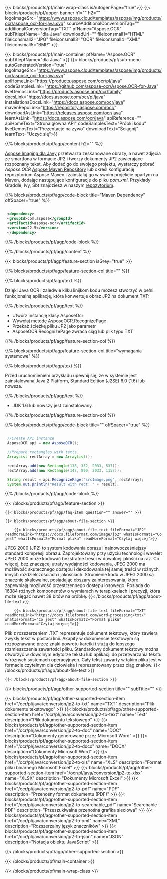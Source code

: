 ﻿---
title:  
weight: 3920
url: /pl/java/conversion/jp2-to-txt/ 
lang: pl
langdirlevel: 2
locales: ja,it,ru,de,es,fr,nl,id,lt,pl,pt,vi,tr,ko
description: Przykładowy kod konwersji JP2 na TXT Java. Użyj przykładowego kodu API dla plików wsadowych JP2 do konwersji TXT w dowolnej aplikacji internetowej lub opartej na Javie na komputery stacjonarne.
---

{{< blocks/products/pf/main-wrap-class isAutogenPage="true">}}
{{< blocks/products/pf/upper-banner h1="" h2="" logoImageSrc="https://www.aspose.cloud/templates/aspose/img/products/ocr/aspose_ocr-for-java.svg" sourceAdditionalConversionTag="" additionalConversionTag="TXT" pfName="Aspose.OCR" subTitlepfName="dla Java" downloadUrl="" fileiconsmall1="HTML" fileiconsmall2="JPG" fileiconsmall3="OCR" fileiconsmall4="XML" fileiconsmall5="BMP" >}}


{{< blocks/products/pf/main-container pfName="Aspose.OCR" subTitlepfName="dla Java" >}}
{{< blocks/products/pf/sub-menu autoGeneratedVersion="true" logoImageSrc="https://www.aspose.cloud/templates/aspose/img/products/ocr/aspose_ocr-for-java.svg" apiHomeLink="https://products.aspose.com/ocr/pl/java" codeSamplesLink="https://github.com/aspose-ocr/Aspose.OCR-for-Java" liveDemosLink="https://products.aspose.app/ocr/family" docsLink="https://docs.aspose.com/ocr/pl/java" installationsDocsLink="https://docs.aspose.com/ocr/java" mavenRepoLink="https://repository.aspose.com/ocr/" downloadAsLink="https://releases.aspose.com/ocr/java" learnAsLink="https://docs.aspose.com/ocr/java" apiReference="" apiHomeText="Strona główna API" codeSamplesText="Próbki kodu" liveDemosText="Prezentacje na żywo" downloadText="Ściągnij" learnText="Uczyć się">}}

{{% blocks/products/pf/agp/content h2="" %}}



[Aspose.Imaging dla Javy](https://products.aspose.com/imaging/java)
 przetwarza zeskanowane obrazy, a nawet zdjęcia ze smartfona w formacie JP2 i tworzy dokumenty JP2 zawierające rozpoznany tekst. Aby dodać go do swojego projektu, wystarczy pobrać *Aspose.OCR*
[Aspose Maven Repository](https://repository.aspose.com/webapp/#/artifacts/browse/tree/General/repo/com/aspose/aspose-imaging) lub określ konfigurację repozytorium Aspose Maven
i zainstaluj go w swoim projekcie opartym na Maven, dodając następujące konfiguracje do pliku _pom.xml_. Przykłady Graddle, Ivy, Sbt znajdziesz w naszym [repozytorium](https://repository.aspose.com/ocr/).

{{% blocks/products/pf/agp/code-block title="Maven Dependency" offSpacer="true" %}}

```xml

 <dependency>
 <groupId>com.aspose</groupId>
 <artifactId>aspose-ocr</artifactId>
 <version>22.5</version>
 </dependency>

```

{{% /blocks/products/pf/agp/code-block %}}

{{% /blocks/products/pf/agp/content %}}

{{< blocks/products/pf/agp/feature-section isGrey="true" >}}

{{% blocks/products/pf/agp/feature-section-col title="" %}}

{{% blocks/products/pf/agp/text %}}

Dzięki Java OCR i zaledwie kilku linijkom kodu możesz stworzyć w pełni funkcjonalną aplikację, która konwertuje obraz JP2 na dokument TXT:

{{% /blocks/products/pf/agp/text %}}

+ Utwórz instancję klasy AsposeOcr
+ Wywołaj metodę AsposeOCR.RecognizePage
+ Przekaż ścieżkę pliku JP2 jako parametr
+ AsposeOCR.RecognizePage zwraca ciąg lub plik typu TXT

{{% /blocks/products/pf/agp/feature-section-col %}}

{{% blocks/products/pf/agp/feature-section-col title="wymagania systemowe" %}}

{{% blocks/products/pf/agp/text %}}

Przed uruchomieniem przykładu upewnij się, że w systemie jest zainstalowana Java 2 Platform, Standard Edition (J2SE) 6.0 (1.6) lub nowsza.

{{% /blocks/products/pf/agp/text %}}

- JDK 1.6 lub nowszy jest zainstalowany.

{{% /blocks/products/pf/agp/feature-section-col %}}

{{% blocks/products/pf/agp/code-block title="" offSpacer="true" %}}

```java

 //Create API instance
 AsposeOCR api = new AsposeOCR();

 //Prepare rectangles with texts.
 ArrayList rectArray = new ArrayList();

 rectArray.add(new Rectangle(138, 352, 2033, 537));
 rectArray.add(new Rectangle(147, 890, 2033, 1157));

 String result = api.RecognizePage("srcImage.png", rectArray);
 System.out.println("Result with rect: " + result);

```

{{% /blocks/products/pf/agp/code-block %}}

{{< /blocks/products/pf/agp/feature-section >}}

    {{< blocks/products/pf/agp/faq-item question="" answer="" >}}

    {{< blocks/products/pf/agp/about-file-section >}}
       
        {{< blocks/products/pf/agp/about-file-text fileFormat="JP2" readMoreLink="https://docs.fileformat.com/image/jp2" whatIsFormat1="Co jest" whatIsFormat2="Format pliku" readMoreFormat="Czytaj więcej">}}
JPEG 2000 (JP2) to system kodowania obrazu i najnowocześniejszy standard kompresji obrazu. Zaprojektowany przy użyciu technologii wavelet JPEG 2000 może kodować bezstratne treści w dowolnej jakości na raz. Co więcej, bez znaczącej utraty wydajności kodowania, JPEG 2000 ma możliwość skutecznego dostępu i dekodowania tej samej treści w różnych innych rozdzielczościach i jakościach. Strumienie kodu w JPEG 2000 są znacznie skalowalne, posiadając obszary zainteresowania, które zapewniają możliwość przestrzennego dostępu losowego. Posiada do 16384 różnych komponentów o wymiarach w terapikselach i precyzji, która może sięgać nawet 38 bitów na próbkę.
        {{< /blocks/products/pf/agp/about-file-text >}}

        {{< blocks/products/pf/agp/about-file-text fileFormat="TXT" readMoreLink="https://docs.fileformat.com/word-processing/txt/" whatIsFormat1="Co jest" whatIsFormat2="Format pliku" readMoreFormat="Czytaj więcej">}}
Plik z rozszerzeniem .TXT reprezentuje dokument tekstowy, który zawiera zwykły tekst w postaci linii. Akapity w dokumencie tekstowym są rozpoznawane przez znaki powrotu karetki i służą do lepszego rozmieszczenia zawartości pliku. Standardowy dokument tekstowy można otworzyć w dowolnym edytorze tekstu lub aplikacji do przetwarzania tekstu w różnych systemach operacyjnych. Cały tekst zawarty w takim pliku jest w formacie czytelnym dla człowieka i reprezentowany przez ciąg znaków.
        {{< /blocks/products/pf/agp/about-file-text >}}

    {{< /blocks/products/pf/agp/about-file-section >}}

<!-- aboutfile Ends -->

{{< blocks/products/pf/agp/other-supported-section title="" subTitle="" >}}

{{< blocks/products/pf/agp/other-supported-section-item href="/ocr/pl/java/conversion/jp2-to-txt" name="TXT" description="Plik dokumentu tekstowego" >}}
{{< blocks/products/pf/agp/other-supported-section-item href="/ocr/pl/java/conversion/jp2-to-text" name="Text" description="Plik dokumentu tekstowego" >}}
{{< blocks/products/pf/agp/other-supported-section-item href="/ocr/pl/java/conversion/jp2-to-doc" name="DOC" description="Dokumenty generowane przez Microsoft Word" >}}
{{< blocks/products/pf/agp/other-supported-section-item href="/ocr/pl/java/conversion/jp2-to-docx" name="DOCX" description="Dokumenty Microsoft Word" >}}
{{< blocks/products/pf/agp/other-supported-section-item href="/ocr/pl/java/conversion/jp2-to-xls" name="XLS" description="Format pliku binarnego Microsoft Excel" >}}
{{< blocks/products/pf/agp/other-supported-section-item href="/ocr/pl/java/conversion/jp2-to-xlsx" name="XLSX" description="Dokumenty Microsoft Excel" >}}
{{< blocks/products/pf/agp/other-supported-section-item href="/ocr/pl/java/conversion/jp2-to-pdf" name="PDF" description="Przenośny format dokumentu (PDF)" >}}
{{< blocks/products/pf/agp/other-supported-section-item href="/ocr/pl/java/conversion/jp2-to-searchable_pdf" name="Searchable PDF" description="Przeszukiwalna przenośna grafika sieciowa" >}}
{{< blocks/products/pf/agp/other-supported-section-item href="/ocr/pl/java/conversion/jp2-to-xml" name="XML" description="Rozszerzalny język znaczników" >}}
{{< blocks/products/pf/agp/other-supported-section-item href="/ocr/pl/java/conversion/jp2-to-json" name="JSON" description="Notacja obiektu JavaScript" >}}

{{< /blocks/products/pf/agp/other-supported-section >}}

{{< /blocks/products/pf/main-container >}}
    
{{< /blocks/products/pf/main-wrap-class >}}
